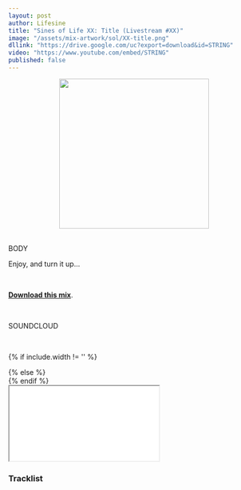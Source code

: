 ```yaml
---
layout: post
author: Lifesine
title: "Sines of Life XX: Title (Livestream #XX)"
image: "/assets/mix-artwork/sol/XX-title.png"
dllink: "https://drive.google.com/uc?export=download&id=STRING"
video: "https://www.youtube.com/embed/STRING"
published: false
---
```


<div style="text-align:center"><img src="{{ page.image }}" width="300px" height="auto" /></div>
<br>

BODY

Enjoy, and turn it up...

<br>

<a href=" {{ page.dllink }} " target="_blank">**Download this mix**</a>.

<br>

SOUNDCLOUD

<br>

<!-- YouTube embed -->
{% if include.width != '' %}
  <div style="width: {{include.width}}; margin:0 auto;">
{% else %}
  <div>
{% endif %}
  <div class="ytcontainer">
    <iframe class="yt" allowfullscreen src="{{ page.video }}"></iframe>
  </div>
</div>

### Tracklist




<br>
